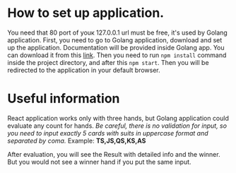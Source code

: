 # How to set up application.
You need that 80 port of youк 127.0.0.1 url must be free, it's used by Golang application.
First, you need to go to Golang application, download and set up the application. Documentation will be provided inside Golang app.
You can download it from this [link](https://github.com/DevAndreyL/go-poker-hands-evaluator).
Then you need to run `npm install` command inside the project directory, and after this `npm start`. Then you will be
redirected to the application in your default browser.

# Useful information
React application works only with three hands, but Golang application could evaluate any count for hands.
*Be careful, there is no validation for input, so you need to input exactly 5 cards with suits in uppercase format and separated by coma.*
Example: __TS,JS,QS,KS,AS__

After evaluation, you will see the Result with detailed info and the winner. But you would not see a winner hand if you put the same input.